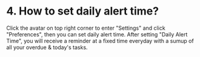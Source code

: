 # 4. How to set daily alert time?
Click the avatar on top right corner to enter "Settings" and click "Preferences", then you can set daily alert time. After setting "Daily Alert Time", you will receive a reminder at a fixed time everyday with a sumup of all your overdue & today's tasks.
